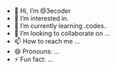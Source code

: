 - 👋 Hi, I’m @3ecoder
- 👀 I’m interested in.
- 🌱 I’m currently learning .codes..
- 💞️ I’m looking to collaborate on ...
- 📫 How to reach me ...
- 😄 Pronouns: ...
- ⚡ Fun fact: ...

<!---
3ecoder/3ecoder is a ✨ special ✨ repository because its `README.md` (this file) appears on your GitHub profile.
You can click the Preview link to take a look at your changes.
--->
